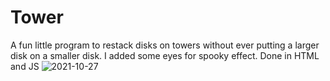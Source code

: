 # Tower
A fun little program to restack disks on towers without ever putting a larger disk on a smaller disk. I added some eyes for spooky effect. Done in HTML and JS
![2021-10-27](https://user-images.githubusercontent.com/88862050/139155797-e56daf98-c105-4a7f-901d-58fa29577489.png)
